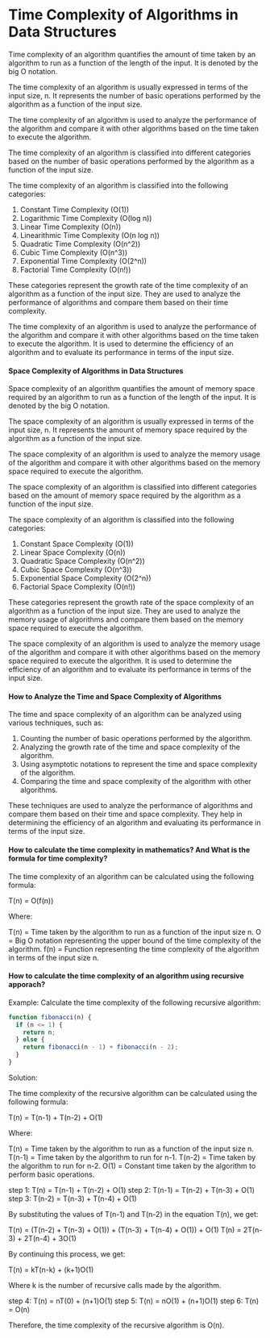 ####

# Time Complexity of Algorithms in Data Structures

Time complexity of an algorithm quantifies the amount of time taken by an algorithm to run as a function of the length of the input. It is denoted by the big O notation.

The time complexity of an algorithm is usually expressed in terms of the input size, n. It represents the number of basic operations performed by the algorithm as a function of the input size.

The time complexity of an algorithm is used to analyze the performance of the algorithm and compare it with other algorithms based on the time taken to execute the algorithm.

The time complexity of an algorithm is classified into different categories based on the number of basic operations performed by the algorithm as a function of the input size.

The time complexity of an algorithm is classified into the following categories:

1. Constant Time Complexity (O(1))
2. Logarithmic Time Complexity (O(log n))
3. Linear Time Complexity (O(n))
4. Linearithmic Time Complexity (O(n log n))
5. Quadratic Time Complexity (O(n^2))
6. Cubic Time Complexity (O(n^3))
7. Exponential Time Complexity (O(2^n))
8. Factorial Time Complexity (O(n!))

These categories represent the growth rate of the time complexity of an algorithm as a function of the input size. They are used to analyze the performance of algorithms and compare them based on their time complexity.

The time complexity of an algorithm is used to analyze the performance of the algorithm and compare it with other algorithms based on the time taken to execute the algorithm. It is used to determine the efficiency of an algorithm and to evaluate its performance in terms of the input size.

#### Space Complexity of Algorithms in Data Structures

Space complexity of an algorithm quantifies the amount of memory space required by an algorithm to run as a function of the length of the input. It is denoted by the big O notation.

The space complexity of an algorithm is usually expressed in terms of the input size, n. It represents the amount of memory space required by the algorithm as a function of the input size.

The space complexity of an algorithm is used to analyze the memory usage of the algorithm and compare it with other algorithms based on the memory space required to execute the algorithm.

The space complexity of an algorithm is classified into different categories based on the amount of memory space required by the algorithm as a function of the input size.

The space complexity of an algorithm is classified into the following categories:

1. Constant Space Complexity (O(1))
2. Linear Space Complexity (O(n))
3. Quadratic Space Complexity (O(n^2))
4. Cubic Space Complexity (O(n^3))
5. Exponential Space Complexity (O(2^n))
6. Factorial Space Complexity (O(n!))

These categories represent the growth rate of the space complexity of an algorithm as a function of the input size. They are used to analyze the memory usage of algorithms and compare them based on the memory space required to execute the algorithm.

The space complexity of an algorithm is used to analyze the memory usage of the algorithm and compare it with other algorithms based on the memory space required to execute the algorithm. It is used to determine the efficiency of an algorithm and to evaluate its performance in terms of the input size.

#### How to Analyze the Time and Space Complexity of Algorithms

The time and space complexity of an algorithm can be analyzed using various techniques, such as:

1. Counting the number of basic operations performed by the algorithm.
2. Analyzing the growth rate of the time and space complexity of the algorithm.
3. Using asymptotic notations to represent the time and space complexity of the algorithm.
4. Comparing the time and space complexity of the algorithm with other algorithms.

These techniques are used to analyze the performance of algorithms and compare them based on their time and space complexity. They help in determining the efficiency of an algorithm and evaluating its performance in terms of the input size.

#### How to calculate the time complexity in mathematics? And What is the formula for time complexity?

The time complexity of an algorithm can be calculated using the following formula:

T(n) = O(f(n))

Where:

T(n) = Time taken by the algorithm to run as a function of the input size n.
O = Big O notation representing the upper bound of the time complexity of the algorithm.
f(n) = Function representing the time complexity of the algorithm in terms of the input size n.

#### How to calculate the time complexity of an algorithm using recursive apporach?

Example: Calculate the time complexity of the following recursive algorithm:

```javascript
function fibonacci(n) {
  if (n <= 1) {
    return n;
  } else {
    return fibonacci(n - 1) + fibonacci(n - 2);
  }
}
```

Solution:

The time complexity of the recursive algorithm can be calculated using the following formula:

T(n) = T(n-1) + T(n-2) + O(1)

Where:

T(n) = Time taken by the algorithm to run as a function of the input size n.
T(n-1) = Time taken by the algorithm to run for n-1.
T(n-2) = Time taken by the algorithm to run for n-2.
O(1) = Constant time taken by the algorithm to perform basic operations.

step 1: T(n) = T(n-1) + T(n-2) + O(1)
step 2: T(n-1) = T(n-2) + T(n-3) + O(1)
step 3: T(n-2) = T(n-3) + T(n-4) + O(1)

By substituting the values of T(n-1) and T(n-2) in the equation T(n), we get:

T(n) = (T(n-2) + T(n-3) + O(1)) + (T(n-3) + T(n-4) + O(1)) + O(1)
T(n) = 2T(n-3) + 2T(n-4) + 3O(1)

By continuing this process, we get:

T(n) = kT(n-k) + (k+1)O(1)

Where k is the number of recursive calls made by the algorithm.

step 4: T(n) = nT(0) + (n+1)O(1)
step 5: T(n) = nO(1) + (n+1)O(1)
step 6: T(n) = O(n)

Therefore, the time complexity of the recursive algorithm is O(n).

